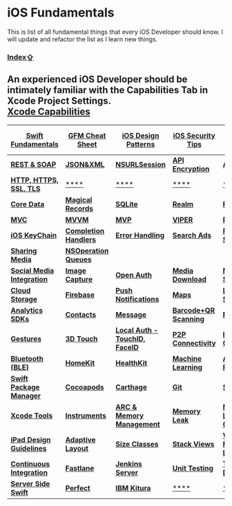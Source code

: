 # iOS Fundamentals

This is list of all fundamental things that every iOS Developer should know. I will update and refactor the list as I learn new things.

### [Index⇪](#index)

An experienced iOS Developer should be intimately familiar with the **Capabilities Tab** in Xcode Project Settings.  
[**Xcode Capabilities**](https://gist.github.com/roshith-balendran/808cd765d9d4ebed8700b4489b5680ee)
---
[Swift Fundamentals](https://gist.github.com/roshith-balendran/392c886d97e66b4df89954c71f753dd5) | [GFM Cheat Sheet](https://gist.github.com/roshith-balendran/d50b32f8f7d900c34a7dc00766bcfb9c) | [**iOS Design Patterns**](https://gist.github.com/roshith-balendran/3a57584b04c9aebd6a80bfd8a412860b) | [iOS Security Tips]() | [iOS Human Interface Guidelines]() | [Localization]() |
---------|----------|----------|----------|----------|----------|
[**REST & SOAP**]() | [**JSON&XML**]() | [**NSURLSession**]() | [**API Encryption**]() | [**AlamoFire**]() | [**SwiftifyJSON**]() |
[**HTTP, HTTPS, SSL, TLS**](https://gist.github.com/roshith-balendran/867563af476beb13d5e8139ca873cdee) | [****]() | [****]() | [****]() | [****]() | [****]() |
[**Core Data**]() | [**Magical Records**]() | [**SQLite**]() | [**Realm**]() | [**Plist**]() | [**Caching**]() |
[**MVC**]() | [**MVVM**]() | [**MVP**]() | [**VIPER**]() | [**Riblets**]() |[****]() |
[**iOS KeyChain**]() | [**Completion Handlers**]() |  [**Error Handling**]() | [**Search Ads**]() |  [**Payment SDKs**]() |  [**Media Editing**]() |
 [**Sharing Media**]() |  [**NSOperation Queues**]() | 
[**Social Media Integration**]() | [**Image Capture**]() | [**Open Auth**]() | [**Media Download**]() | [**Media Streaming**]() | [**Audio & Video**]() |
[**Cloud Storage**]() | [**Firebase**]() | [**Push Notifications**]() | [**Maps**]() | [**Location Services**]() | [**iTunes Connect**]() |
[**Analytics SDKs**]() | [**Contacts**]() | [**Message**]() | [**Barcode+QR Scanning**]() | [**Printing**]() | [**Device Sensors**]() |
[**Gestures**]() | [**3D Touch**]() |[**Local Auth - TouchID, FaceID**]() | [**P2P Connectivity**]() | [**Inter-App Connectivity**]() | [**AirDrop File Sharing**]() |
[**Bluetooth (BLE)**]() | [**HomeKit**]() | [**HealthKit**]() | [**Machine Learning**]() | [**Augmented Reality**]() | [**Artificial Intelligence**]() |
[**Swift Package Manager**]() | [**Cocoapods**]() | [**Carthage**]() | [**Git**]() | [**SVN**]() | [**Github, Gitlab, Bitbucket**]() |
[**Xcode Tools**]() | [**Instruments**]() | [**ARC & Memory Management**]() | [**Memory Leak**]() | [**Network Link Conditioner**]() | [**GCD**]() |
[**iPad Design Guidelines**]() | [**Adaptive Layout**]() | [**Size Classes**]() | [**Stack Views**]() | [**Visual Format Language**]() | [**AutoLayout Landscape Mode**]() |
[**Continuous Integration**]() | [**Fastlane**]() | [**Jenkins Server**]() | [**Unit Testing**]() | [**Test Driven Development**]() | [**Private Pods**]() |
[**Server Side Swift**]() | [**Perfect**]() | [**IBM Kitura**]() | [****]() | [****]() | [****]() |

